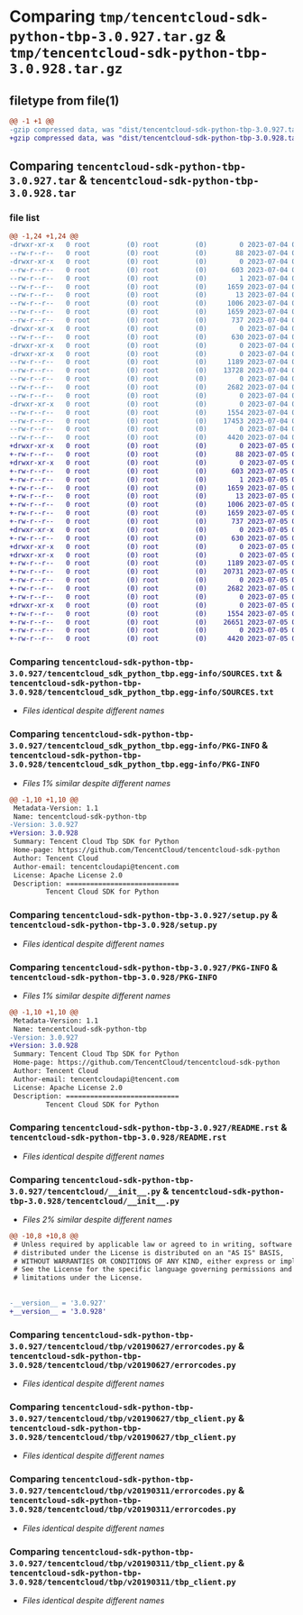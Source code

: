 # Comparing `tmp/tencentcloud-sdk-python-tbp-3.0.927.tar.gz` & `tmp/tencentcloud-sdk-python-tbp-3.0.928.tar.gz`

## filetype from file(1)

```diff
@@ -1 +1 @@
-gzip compressed data, was "dist/tencentcloud-sdk-python-tbp-3.0.927.tar", last modified: Tue Jul  4 00:29:59 2023, max compression
+gzip compressed data, was "dist/tencentcloud-sdk-python-tbp-3.0.928.tar", last modified: Wed Jul  5 00:33:51 2023, max compression
```

## Comparing `tencentcloud-sdk-python-tbp-3.0.927.tar` & `tencentcloud-sdk-python-tbp-3.0.928.tar`

### file list

```diff
@@ -1,24 +1,24 @@
-drwxr-xr-x   0 root         (0) root         (0)        0 2023-07-04 00:29:59.000000 tencentcloud-sdk-python-tbp-3.0.927/
--rw-r--r--   0 root         (0) root         (0)       88 2023-07-04 00:29:59.000000 tencentcloud-sdk-python-tbp-3.0.927/setup.cfg
-drwxr-xr-x   0 root         (0) root         (0)        0 2023-07-04 00:29:59.000000 tencentcloud-sdk-python-tbp-3.0.927/tencentcloud_sdk_python_tbp.egg-info/
--rw-r--r--   0 root         (0) root         (0)      603 2023-07-04 00:29:59.000000 tencentcloud-sdk-python-tbp-3.0.927/tencentcloud_sdk_python_tbp.egg-info/SOURCES.txt
--rw-r--r--   0 root         (0) root         (0)        1 2023-07-04 00:29:59.000000 tencentcloud-sdk-python-tbp-3.0.927/tencentcloud_sdk_python_tbp.egg-info/dependency_links.txt
--rw-r--r--   0 root         (0) root         (0)     1659 2023-07-04 00:29:59.000000 tencentcloud-sdk-python-tbp-3.0.927/tencentcloud_sdk_python_tbp.egg-info/PKG-INFO
--rw-r--r--   0 root         (0) root         (0)       13 2023-07-04 00:29:59.000000 tencentcloud-sdk-python-tbp-3.0.927/tencentcloud_sdk_python_tbp.egg-info/top_level.txt
--rw-r--r--   0 root         (0) root         (0)     1006 2023-07-04 00:29:59.000000 tencentcloud-sdk-python-tbp-3.0.927/setup.py
--rw-r--r--   0 root         (0) root         (0)     1659 2023-07-04 00:29:59.000000 tencentcloud-sdk-python-tbp-3.0.927/PKG-INFO
--rw-r--r--   0 root         (0) root         (0)      737 2023-07-04 00:29:59.000000 tencentcloud-sdk-python-tbp-3.0.927/README.rst
-drwxr-xr-x   0 root         (0) root         (0)        0 2023-07-04 00:29:59.000000 tencentcloud-sdk-python-tbp-3.0.927/tencentcloud/
--rw-r--r--   0 root         (0) root         (0)      630 2023-07-04 00:29:59.000000 tencentcloud-sdk-python-tbp-3.0.927/tencentcloud/__init__.py
-drwxr-xr-x   0 root         (0) root         (0)        0 2023-07-04 00:29:59.000000 tencentcloud-sdk-python-tbp-3.0.927/tencentcloud/tbp/
-drwxr-xr-x   0 root         (0) root         (0)        0 2023-07-04 00:29:59.000000 tencentcloud-sdk-python-tbp-3.0.927/tencentcloud/tbp/v20190627/
--rw-r--r--   0 root         (0) root         (0)     1189 2023-07-04 00:29:59.000000 tencentcloud-sdk-python-tbp-3.0.927/tencentcloud/tbp/v20190627/errorcodes.py
--rw-r--r--   0 root         (0) root         (0)    13728 2023-07-04 00:29:59.000000 tencentcloud-sdk-python-tbp-3.0.927/tencentcloud/tbp/v20190627/models.py
--rw-r--r--   0 root         (0) root         (0)        0 2023-07-04 00:29:59.000000 tencentcloud-sdk-python-tbp-3.0.927/tencentcloud/tbp/v20190627/__init__.py
--rw-r--r--   0 root         (0) root         (0)     2682 2023-07-04 00:29:59.000000 tencentcloud-sdk-python-tbp-3.0.927/tencentcloud/tbp/v20190627/tbp_client.py
--rw-r--r--   0 root         (0) root         (0)        0 2023-07-04 00:29:59.000000 tencentcloud-sdk-python-tbp-3.0.927/tencentcloud/tbp/__init__.py
-drwxr-xr-x   0 root         (0) root         (0)        0 2023-07-04 00:29:59.000000 tencentcloud-sdk-python-tbp-3.0.927/tencentcloud/tbp/v20190311/
--rw-r--r--   0 root         (0) root         (0)     1554 2023-07-04 00:29:59.000000 tencentcloud-sdk-python-tbp-3.0.927/tencentcloud/tbp/v20190311/errorcodes.py
--rw-r--r--   0 root         (0) root         (0)    17453 2023-07-04 00:29:59.000000 tencentcloud-sdk-python-tbp-3.0.927/tencentcloud/tbp/v20190311/models.py
--rw-r--r--   0 root         (0) root         (0)        0 2023-07-04 00:29:59.000000 tencentcloud-sdk-python-tbp-3.0.927/tencentcloud/tbp/v20190311/__init__.py
--rw-r--r--   0 root         (0) root         (0)     4420 2023-07-04 00:29:59.000000 tencentcloud-sdk-python-tbp-3.0.927/tencentcloud/tbp/v20190311/tbp_client.py
+drwxr-xr-x   0 root         (0) root         (0)        0 2023-07-05 00:33:51.000000 tencentcloud-sdk-python-tbp-3.0.928/
+-rw-r--r--   0 root         (0) root         (0)       88 2023-07-05 00:33:51.000000 tencentcloud-sdk-python-tbp-3.0.928/setup.cfg
+drwxr-xr-x   0 root         (0) root         (0)        0 2023-07-05 00:33:51.000000 tencentcloud-sdk-python-tbp-3.0.928/tencentcloud_sdk_python_tbp.egg-info/
+-rw-r--r--   0 root         (0) root         (0)      603 2023-07-05 00:33:51.000000 tencentcloud-sdk-python-tbp-3.0.928/tencentcloud_sdk_python_tbp.egg-info/SOURCES.txt
+-rw-r--r--   0 root         (0) root         (0)        1 2023-07-05 00:33:51.000000 tencentcloud-sdk-python-tbp-3.0.928/tencentcloud_sdk_python_tbp.egg-info/dependency_links.txt
+-rw-r--r--   0 root         (0) root         (0)     1659 2023-07-05 00:33:51.000000 tencentcloud-sdk-python-tbp-3.0.928/tencentcloud_sdk_python_tbp.egg-info/PKG-INFO
+-rw-r--r--   0 root         (0) root         (0)       13 2023-07-05 00:33:51.000000 tencentcloud-sdk-python-tbp-3.0.928/tencentcloud_sdk_python_tbp.egg-info/top_level.txt
+-rw-r--r--   0 root         (0) root         (0)     1006 2023-07-05 00:33:51.000000 tencentcloud-sdk-python-tbp-3.0.928/setup.py
+-rw-r--r--   0 root         (0) root         (0)     1659 2023-07-05 00:33:51.000000 tencentcloud-sdk-python-tbp-3.0.928/PKG-INFO
+-rw-r--r--   0 root         (0) root         (0)      737 2023-07-05 00:33:51.000000 tencentcloud-sdk-python-tbp-3.0.928/README.rst
+drwxr-xr-x   0 root         (0) root         (0)        0 2023-07-05 00:33:51.000000 tencentcloud-sdk-python-tbp-3.0.928/tencentcloud/
+-rw-r--r--   0 root         (0) root         (0)      630 2023-07-05 00:33:51.000000 tencentcloud-sdk-python-tbp-3.0.928/tencentcloud/__init__.py
+drwxr-xr-x   0 root         (0) root         (0)        0 2023-07-05 00:33:51.000000 tencentcloud-sdk-python-tbp-3.0.928/tencentcloud/tbp/
+drwxr-xr-x   0 root         (0) root         (0)        0 2023-07-05 00:33:51.000000 tencentcloud-sdk-python-tbp-3.0.928/tencentcloud/tbp/v20190627/
+-rw-r--r--   0 root         (0) root         (0)     1189 2023-07-05 00:33:51.000000 tencentcloud-sdk-python-tbp-3.0.928/tencentcloud/tbp/v20190627/errorcodes.py
+-rw-r--r--   0 root         (0) root         (0)    20731 2023-07-05 00:33:51.000000 tencentcloud-sdk-python-tbp-3.0.928/tencentcloud/tbp/v20190627/models.py
+-rw-r--r--   0 root         (0) root         (0)        0 2023-07-05 00:33:51.000000 tencentcloud-sdk-python-tbp-3.0.928/tencentcloud/tbp/v20190627/__init__.py
+-rw-r--r--   0 root         (0) root         (0)     2682 2023-07-05 00:33:51.000000 tencentcloud-sdk-python-tbp-3.0.928/tencentcloud/tbp/v20190627/tbp_client.py
+-rw-r--r--   0 root         (0) root         (0)        0 2023-07-05 00:33:51.000000 tencentcloud-sdk-python-tbp-3.0.928/tencentcloud/tbp/__init__.py
+drwxr-xr-x   0 root         (0) root         (0)        0 2023-07-05 00:33:51.000000 tencentcloud-sdk-python-tbp-3.0.928/tencentcloud/tbp/v20190311/
+-rw-r--r--   0 root         (0) root         (0)     1554 2023-07-05 00:33:51.000000 tencentcloud-sdk-python-tbp-3.0.928/tencentcloud/tbp/v20190311/errorcodes.py
+-rw-r--r--   0 root         (0) root         (0)    26651 2023-07-05 00:33:51.000000 tencentcloud-sdk-python-tbp-3.0.928/tencentcloud/tbp/v20190311/models.py
+-rw-r--r--   0 root         (0) root         (0)        0 2023-07-05 00:33:51.000000 tencentcloud-sdk-python-tbp-3.0.928/tencentcloud/tbp/v20190311/__init__.py
+-rw-r--r--   0 root         (0) root         (0)     4420 2023-07-05 00:33:51.000000 tencentcloud-sdk-python-tbp-3.0.928/tencentcloud/tbp/v20190311/tbp_client.py
```

### Comparing `tencentcloud-sdk-python-tbp-3.0.927/tencentcloud_sdk_python_tbp.egg-info/SOURCES.txt` & `tencentcloud-sdk-python-tbp-3.0.928/tencentcloud_sdk_python_tbp.egg-info/SOURCES.txt`

 * *Files identical despite different names*

### Comparing `tencentcloud-sdk-python-tbp-3.0.927/tencentcloud_sdk_python_tbp.egg-info/PKG-INFO` & `tencentcloud-sdk-python-tbp-3.0.928/tencentcloud_sdk_python_tbp.egg-info/PKG-INFO`

 * *Files 1% similar despite different names*

```diff
@@ -1,10 +1,10 @@
 Metadata-Version: 1.1
 Name: tencentcloud-sdk-python-tbp
-Version: 3.0.927
+Version: 3.0.928
 Summary: Tencent Cloud Tbp SDK for Python
 Home-page: https://github.com/TencentCloud/tencentcloud-sdk-python
 Author: Tencent Cloud
 Author-email: tencentcloudapi@tencent.com
 License: Apache License 2.0
 Description: ============================
         Tencent Cloud SDK for Python
```

### Comparing `tencentcloud-sdk-python-tbp-3.0.927/setup.py` & `tencentcloud-sdk-python-tbp-3.0.928/setup.py`

 * *Files identical despite different names*

### Comparing `tencentcloud-sdk-python-tbp-3.0.927/PKG-INFO` & `tencentcloud-sdk-python-tbp-3.0.928/PKG-INFO`

 * *Files 1% similar despite different names*

```diff
@@ -1,10 +1,10 @@
 Metadata-Version: 1.1
 Name: tencentcloud-sdk-python-tbp
-Version: 3.0.927
+Version: 3.0.928
 Summary: Tencent Cloud Tbp SDK for Python
 Home-page: https://github.com/TencentCloud/tencentcloud-sdk-python
 Author: Tencent Cloud
 Author-email: tencentcloudapi@tencent.com
 License: Apache License 2.0
 Description: ============================
         Tencent Cloud SDK for Python
```

### Comparing `tencentcloud-sdk-python-tbp-3.0.927/README.rst` & `tencentcloud-sdk-python-tbp-3.0.928/README.rst`

 * *Files identical despite different names*

### Comparing `tencentcloud-sdk-python-tbp-3.0.927/tencentcloud/__init__.py` & `tencentcloud-sdk-python-tbp-3.0.928/tencentcloud/__init__.py`

 * *Files 2% similar despite different names*

```diff
@@ -10,8 +10,8 @@
 # Unless required by applicable law or agreed to in writing, software
 # distributed under the License is distributed on an "AS IS" BASIS,
 # WITHOUT WARRANTIES OR CONDITIONS OF ANY KIND, either express or implied.
 # See the License for the specific language governing permissions and
 # limitations under the License.
 
 
-__version__ = '3.0.927'
+__version__ = '3.0.928'
```

### Comparing `tencentcloud-sdk-python-tbp-3.0.927/tencentcloud/tbp/v20190627/errorcodes.py` & `tencentcloud-sdk-python-tbp-3.0.928/tencentcloud/tbp/v20190627/errorcodes.py`

 * *Files identical despite different names*

### Comparing `tencentcloud-sdk-python-tbp-3.0.927/tencentcloud/tbp/v20190627/tbp_client.py` & `tencentcloud-sdk-python-tbp-3.0.928/tencentcloud/tbp/v20190627/tbp_client.py`

 * *Files identical despite different names*

### Comparing `tencentcloud-sdk-python-tbp-3.0.927/tencentcloud/tbp/v20190311/errorcodes.py` & `tencentcloud-sdk-python-tbp-3.0.928/tencentcloud/tbp/v20190311/errorcodes.py`

 * *Files identical despite different names*

### Comparing `tencentcloud-sdk-python-tbp-3.0.927/tencentcloud/tbp/v20190311/tbp_client.py` & `tencentcloud-sdk-python-tbp-3.0.928/tencentcloud/tbp/v20190311/tbp_client.py`

 * *Files identical despite different names*

